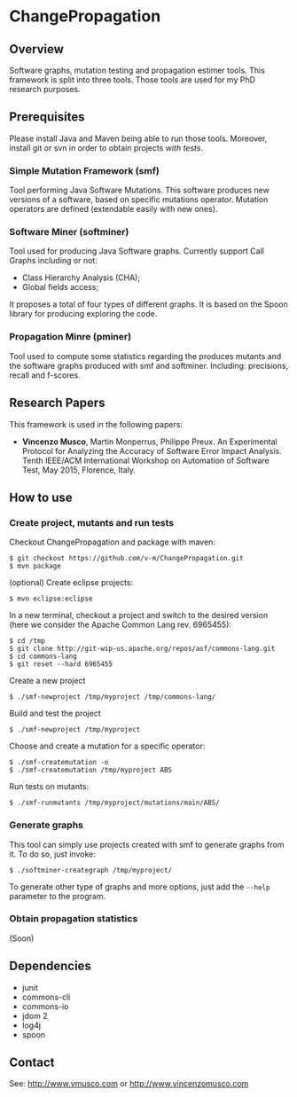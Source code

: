 # ChangePropagation

## Overview
Software graphs, mutation testing and propagation estimer tools. 
This framework is split into three tools.
Those tools are used for my PhD research purposes.

## Prerequisites

Please install Java and Maven being able to run those tools.
Moreover, install git or svn in order to obtain projects *with tests*.

### Simple Mutation Framework (smf)
Tool performing Java Software Mutations. This software produces new versions of a software, based on specific mutations operator.
Mutation operators are defined (extendable easily with new ones).

### Software Miner (softminer)
Tool used for producing Java Software graphs. Currently support Call Graphs including or not:
- Class Hierarchy Analysis (CHA);
- Global fields access;

It proposes a total of four types of different graphs. It is based on the Spoon library for producing exploring the code.

### Propagation Minre (pminer)

Tool used to compute some statistics regarding the produces mutants and the software graphs produced with smf and softminer.
Including: precisions, recall and f-scores.

## Research Papers

This framework is used in the following papers:

- __Vincenzo Musco__, Martin Monperrus, Philippe Preux. An Experimental Protocol for Analyzing the Accuracy of Software Error Impact Analysis. Tenth IEEE/ACM International Workshop on Automation of Software Test, May 2015, Florence, Italy.

## How to use

### Create project, mutants and run tests

Checkout ChangePropagation and package with maven:

```
$ git checkout https://github.com/v-m/ChangePropagation.git
$ mvn package
```

(optional) Create eclipse projects:

```
$ mvn eclipse:eclipse
```

In a new terminal, checkout a project and switch to the desired version (here we consider the Apache Common Lang rev. 6965455):

```
$ cd /tmp
$ git clone http://git-wip-us.apache.org/repos/asf/commons-lang.git
$ cd commons-lang
$ git reset --hard 6965455
```

Create a new project

```
$ ./smf-newproject /tmp/myproject /tmp/commons-lang/
```

Build and test the project

```
$ ./smf-newproject /tmp/myproject
```

Choose and create a mutation for a specific operator:

```
$ ./smf-createmutation -o
$ ./smf-createmutation /tmp/myproject ABS
```

Run tests on mutants:

```
$ ./smf-runmutants /tmp/myproject/mutations/main/ABS/
```

### Generate graphs

This tool can simply use projects created with smf to generate graphs from it. To do so, just invoke:

```
$ ./softminer-creategraph /tmp/myproject/
```

To generate other type of graphs and more options, just add the ``--help`` parameter to the program.

### Obtain propagation statistics

(Soon)

## Dependencies

 - junit
 - commons-cli
 - commons-io
 - jdom 2
 - log4j
 - spoon


## Contact

See: http://www.vmusco.com or http://www.vincenzomusco.com
